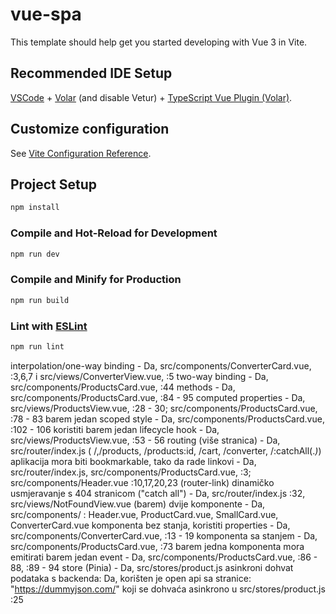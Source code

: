 # vue-spa

This template should help get you started developing with Vue 3 in Vite.

## Recommended IDE Setup

[VSCode](https://code.visualstudio.com/) + [Volar](https://marketplace.visualstudio.com/items?itemName=Vue.volar) (and disable Vetur) + [TypeScript Vue Plugin (Volar)](https://marketplace.visualstudio.com/items?itemName=Vue.vscode-typescript-vue-plugin).

## Customize configuration

See [Vite Configuration Reference](https://vitejs.dev/config/).

## Project Setup

```sh
npm install
```

### Compile and Hot-Reload for Development

```sh
npm run dev
```

### Compile and Minify for Production

```sh
npm run build
```

### Lint with [ESLint](https://eslint.org/)

```sh
npm run lint
```

interpolation/one-way binding - Da, src/components/ConverterCard.vue, :3,6,7 i src/views/ConverterView.vue, :5
two-way binding - Da, src/components/ProductsCard.vue, :44
methods - Da, src/components/ProductsCard.vue, :84 - 95
computed properties - Da, src/views/ProductsView.vue, :28 - 30; src/components/ProductsCard.vue, :78 - 83
barem jedan scoped style - Da, src/components/ProductsCard.vue, :102 - 106
koristiti barem jedan lifecycle hook - Da, src/views/ProductsView.vue, :53 - 56
routing (više stranica) - Da, src/router/index.js ( /,/products, /products:id, /cart, /converter, /:catchAll(.*)*)
aplikacija mora biti bookmarkable, tako da rade linkovi - Da, src/router/index.js, src/components/ProductsCard.vue, :3; src/components/Header.vue :10,17,20,23 (router-link)
dinamičko usmjeravanje s 404 stranicom ("catch all") - Da, src/router/index.js :32, src/views/NotFoundView.vue
(barem) dvije komponente - Da, src/components/ : Header.vue, ProductCard.vue, SmallCard.vue, ConverterCard.vue
komponenta bez stanja, koristiti properties -  Da, src/components/ConverterCard.vue, :13 - 19
komponenta sa stanjem - Da, src/components/ProductsCard.vue, :73
barem jedna komponenta mora emitirati barem jedan event - Da, src/components/ProductsCard.vue, :86 - 88, :89 - 94
store (Pinia) - Da, src/stores/product.js
asinkroni dohvat podataka s backenda: Da, korišten je open api sa stranice: "https://dummyjson.com/" koji se dohvaća asinkrono u src/stores/product.js :25